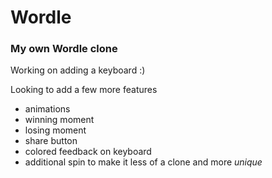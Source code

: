 # Wordle

### My own Wordle clone

Working on adding a keyboard :)

Looking to add a few more features
  - animations
  - winning moment
  - losing moment
  - share button
  - colored feedback on keyboard
  - additional spin to make it less of a clone and more *unique*
